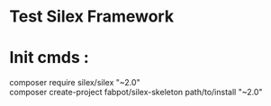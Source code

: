 # Test Silex Framework

# Init cmds :
composer require silex/silex "~2.0"  
composer create-project fabpot/silex-skeleton path/to/install "~2.0"  

